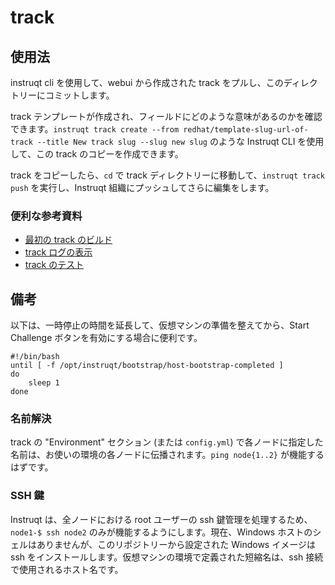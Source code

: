 # track

## 使用法
instruqt cli を使用して、webui から作成された track をプルし、このディレクトリーにコミットします。 

track テンプレートが作成され、フィールドにどのような意味があるのかを確認できます。`instruqt track create --from redhat/template-slug-url-of-track --title New track slug --slug new slug` のような Instruqt CLI を使用して、この track のコピーを作成できます。

track をコピーしたら、`cd` で track ディレクトリーに移動して、`instruqt track push`  を実行し、Instruqt 組織にプッシュしてさらに編集をします。

### 便利な参考資料
- [最初の track のビルド](https://docs.instruqt.com/building-tracks/your-first-track)
- [track ログの表示](https://docs.instruqt.com/building-tracks/viewing-logs)
- [track のテスト](https://docs.instruqt.com/publishing-tracks/automated-testing)

## 備考

以下は、一時停止の時間を延長して、仮想マシンの準備を整えてから、Start Challenge ボタンを有効にする場合に便利です。
```
#!/bin/bash
until [ -f /opt/instruqt/bootstrap/host-bootstrap-completed ]
do
    sleep 1
done
```
### 名前解決
track の "Environment" セクション (または `config.yml`) で各ノードに指定した名前は、お使いの環境の各ノードに伝播されます。`ping node{1..2}` が機能するはずです。

### SSH 鍵
Instruqt は、全ノードにおける root ユーザーの ssh 鍵管理を処理するため、`node1-$ ssh node2` のみが機能するようにします。現在、Windows ホストのシェルはありませんが、このリポジトリーから設定された Windows イメージは ssh をインストールします。仮想マシンの環境で定義された短縮名は、ssh 接続で使用されるホスト名です。 

